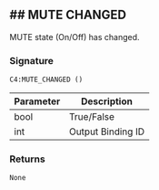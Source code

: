## \#\# MUTE CHANGED

MUTE state (On/Off) has changed.


### Signature

`C4:MUTE_CHANGED ()`


| Parameter | Description |
| --- | --- |
| bool | True/False |
| int | Output Binding ID |


### Returns

`None`